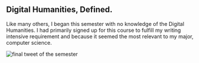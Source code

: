 ## Digital Humanities, Defined.
Like many others, I began this semester with no knowledge of the Digital Humanities. I had primarily signed up for this course to fulfill my writing intensive requirement and because it seemed the most relevant to my major, computer science. 

![final tweet of the semester](https://dh.toddmahood.com/images/course_reflection/final_tweet_space.png)
